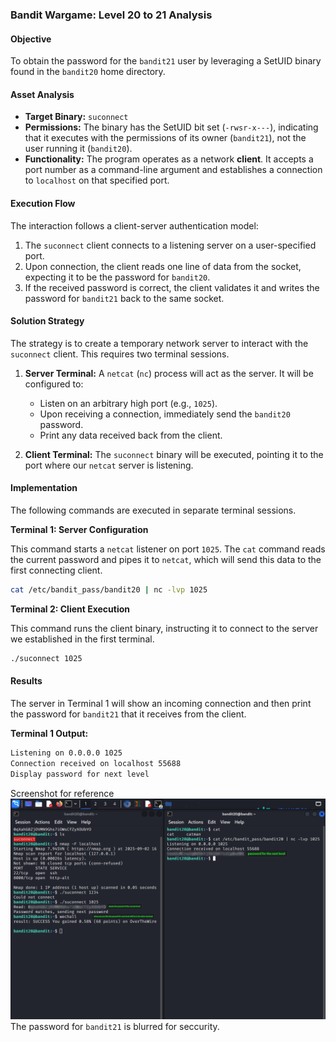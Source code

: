 ### Bandit Wargame: Level 20 to 21 Analysis

#### Objective

To obtain the password for the `bandit21` user by leveraging a SetUID binary found in the `bandit20` home directory.

#### Asset Analysis

  * **Target Binary:** `suconnect`
  * **Permissions:** The binary has the SetUID bit set (`-rwsr-x---`), indicating that it executes with the permissions of its owner (`bandit21`), not the user running it (`bandit20`).
  * **Functionality:** The program operates as a network **client**. It accepts a port number as a command-line argument and establishes a connection to `localhost` on that specified port.

#### Execution Flow

The interaction follows a client-server authentication model:

1.  The `suconnect` client connects to a listening server on a user-specified port.
2.  Upon connection, the client reads one line of data from the socket, expecting it to be the password for `bandit20`.
3.  If the received password is correct, the client validates it and writes the password for `bandit21` back to the same socket.

#### Solution Strategy

The strategy is to create a temporary network server to interact with the `suconnect` client. This requires two terminal sessions.

1.  **Server Terminal:** A `netcat` (`nc`) process will act as the server. It will be configured to:

      * Listen on an arbitrary high port (e.g., `1025`).
      * Upon receiving a connection, immediately send the `bandit20` password.
      * Print any data received back from the client.

2.  **Client Terminal:** The `suconnect` binary will be executed, pointing it to the port where our `netcat` server is listening.

#### Implementation

The following commands are executed in separate terminal sessions.

**Terminal 1: Server Configuration**

This command starts a `netcat` listener on port `1025`. The `cat` command reads the current password and pipes it to `netcat`, which will send this data to the first connecting client.

```bash
cat /etc/bandit_pass/bandit20 | nc -lvp 1025
```

**Terminal 2: Client Execution**

This command runs the client binary, instructing it to connect to the server we established in the first terminal.

```bash
./suconnect 1025
```

#### Results

The server in Terminal 1 will show an incoming connection and then print the password for `bandit21` that it receives from the client.

**Terminal 1 Output:**

```sh
Listening on 0.0.0.0 1025
Connection received on localhost 55688
Display password for next level 
```
Screenshot for reference 
![Output](screenshots/command.png)
The password for `bandit21` is blurred for seccurity.
